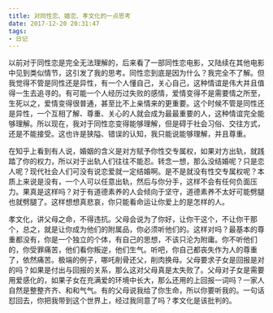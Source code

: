 ```yaml
---
title: 对同性恋、婚恋、孝文化的一点思考
date: 2017-12-20 20:31:47
tags:
- 日记
---
```


以前对于同性恋是完全无法理解的，后来看了一部同性恋电影，又陆续在其他电影中见到类似情节，这引发了我的思考。同性恋到底是因为什么？我完全不了解。但我觉得不管是同性还是异性，有一个人懂自己，关心自己，这种情谊是伟大并且值得一生去追寻的。有可能一个人经历过失败的感情，爱情变得不是需要情之所至，生死以之，爱情变得很普通，甚至比不上亲情来的更重要。这个时候不管是同性还是异性，一个互相了解、尊重、关心的人就会成为最最重要的人，这种情谊完全能够理解。所以现在，我对于同性恋变得能够理解，但是碍于社会习俗、交往方式，还是不能接受。这也许是狭隘、错误的认知，我只能说能够理解，并且尊重。

在知乎上看到有人说，婚姻的含义是对方赋予你性交专属权，如果对方出轨，就践踏了你的权力，所以对于出轨人们往往不能忍。转念一想，那么没结婚呢？只是恋人呢？现代社会人们可没有说恋爱就一定结婚啊。是不是就没有性交专属权呢？本质上来说是没有，一个人可以任意出轨，然后与你分手，这样不会有任何负面压力。果真是这样吗？对于有道德素养的人会倾向于坚守，道德素养不太好可能劈腿也就劈腿了。这样想想真悲哀，你只能看命运让你爱上的是怎样的人。

孝文化，讲父母之命，不得违抗。父母会说为了你好，让你干这个，不让你干那个，总之，就是让你成为他们的附属品，你必须听他们的。这样对吗？最基本的尊重都没有，你是一个独立的个体，有自己的思想，不该只沦为附庸。你不听他们的，你受罪痛苦，他们看你叛逆，他们生气。听吧，你自己都丧失作为人的尊重了，依然痛苦。极端的例子，哪吒削骨还父，削肉换母。父母要求子女是回报是对的吗？如果是付出与回报的关系，那么这对父母真是太失败了。父母对子女是需要用爱感化的，如果子女在充满爱的环境中长大，那么还用的上回报一词吗？一家人自然是整整齐齐、和和气气。有的父母说我给了你生命，所以你要听我的。一句话怼回去，你把我带到这个世界上，经过我同意了吗？孝文化是该批判的。
